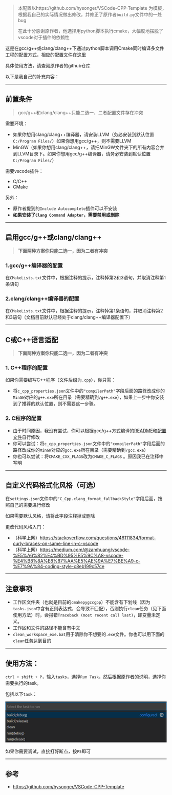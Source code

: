 

> 本配置以https://github.com/hysonger/VSCode-CPP-Template 为模板，根据我自己的实际情况做出修改，并修正了原作者`build.py`文件中的一处bug
>
> 在此十分感谢原作者，他选择用python脚本执行cmake，大幅度地摆脱了vscode对于插件的依赖性

这是在gcc/g++或clang/clang++下通过python脚本调用Cmake同时编译多文件工程的配置方式，相应的配置文件在[这里](../cmakepygccgpp) 

具体使用方法，请查阅原作者的github仓库

以下是我自己的补充内容：

---

## 前置条件

> gcc/g++和clang/clang++只能二选一，二者配置文件存在冲突

需要环境：

* 如果你想用clang/clang++编译器，请安装LLVM（务必安装到默认位置`C:/Program Files/`）如果你想用gcc/g++，则不需要LLVM
* MinGW（如果你想用clang/clang++，请把MinGW文件夹下的所有内容合并到LLVM目录下。如果你想用gcc/g++编译器，请务必安装到默认位置`C:/Program Files/`）

需要vscode插件：

* C/C++
* CMake

另外：

* 原作者提到的`Include Autocomplete`插件可以不安装
* **如果安装了`Clang Command Adapter`，需要禁用或删除** 

---

## 启用gcc/g++或clang/clang++

> **下面两种方案你只能二选一，因为二者有冲突** 

### 1.gcc/g++编译器的配置

在`CMakeLists.txt`文件中，根据注释的提示，注释掉第2和3语句，并取消注释第1条语句

### 2.clang/clang++编译器的配置

在`CMakeLists.txt`文件中，根据注释的提示，注释掉第1条语句，并取消注释第2和3语句（文档目前默认已经处于clang/clang++编译器配置下）

---

## C或C++语言适配

> **下面两种方案你只能二选一，因为二者有冲突** 

### 1. C++程序的配置

如果你需要编写C++程序（文件后缀为`.cpp`），你只需：

* 将`c_cpp_properties.json`文件中的`"compilerPath"`字段后面的路径改成你的`MinGW`对应的`g++.exe`所在目录（需要精确到`/g++.exe`），如果上一步中你安装到了推荐的默认位置，则不需要这一步骤。

### 2. C程序的配置

* 由于时间原因，我没有尝试，你可以根据gcc/g++方式编译的[README](./README-gcc.md)和[配置文件](../gcc_g++)自行修改
* 你可以尝试：将`c_cpp_properties.json`文件中的`"compilerPath"`字段后面的路径改成你的`MinGW`对应的`gcc.exe`所在目录（需要精确到`/gcc.exe`）
* 你也可以尝试：将`CMAKE_CXX_FLAGS`改为`CMAKE_C_FLAGS` 。原因我已在注释中写明

---

## 自定义代码格式化风格（可选）

在`settings.json`文件中的`"C_Cpp.clang_format_fallbackStyle"`字段后面，按照自己的需要进行修改

如果需要默认风格，请将此字段注释掉或删除

更改代码风格入门：

* （科学上网）https://stackoverflow.com/questions/46111834/format-curly-braces-on-same-line-in-c-vscode 
* （科学上网）https://medium.com/@zamhuang/vscode-%E5%A6%82%E4%BD%95%E5%9C%A8-vscode-%E4%B8%8A%E8%87%AA%E5%AE%9A%E7%BE%A9-c-%E7%9A%84-coding-style-c8eb199c57ce 

---

## 注意事项

* 工作区文件夹（也就是目前的`cmakepygccgpp`）不能含有下划线（因为`tasks.json`中含有正则表达式，会导致不匹配），否则执行`clean`任务（见下面使用方法）时，会报错`Traceback (most recent call last)`，即变量未定义。
* 工作区和文件的路径不能含有中文
* `clean_workspace_exe.bat`用于清除你不想要的`.exe`文件。你也可以用下面的`clean`任务达到目的

---

## 使用方法：

`ctrl + shift + P`，输入`tasks`，选择`Run Task`，然后根据原作者的说明，选择你需要执行的task。

包括以下`task`：

![tasks](./img/Snipaste_2020-09-13_21-12-22.png)

如果你需要调试，直接打好断点，按`F5`即可

---


## 参考

* https://github.com/hysonger/VSCode-CPP-Template
